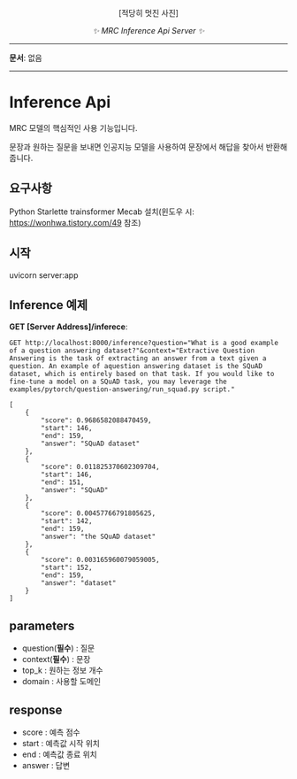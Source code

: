 <p align="center">
  [적당히 멋진 사진]
  <!-- <a href="?"><img width="420px" src="?" alt='?'></a> -->
</p>
<p align="center">
    <em>✨ MRC Inference Api Server ✨</em>
</p>
</p>

---

**문서**: 없음

---

# Inference Api

MRC 모델의 핵심적인 사용 기능입니다.

문장과 원하는 질문을 보내면 인공지능 모델을 사용하여 문장에서 해답을 찾아서 반환해 줍니다.

## 요구사항

Python
Starlette
trainsformer
Mecab 설치(윈도우 시: https://wonhwa.tistory.com/49 참조)

## 시작

uvicorn server:app

## Inference 예제

**GET [Server Address]/inferece**:

```shell
GET http://localhost:8000/inference?question="What is a good example of a question answering dataset?"&context="Extractive Question Answering is the task of extracting an answer from a text given a question. An example of aquestion answering dataset is the SQuAD dataset, which is entirely based on that task. If you would like to fine-tune a model on a SQuAD task, you may leverage the examples/pytorch/question-answering/run_squad.py script."
```

```shell
[
    {
        "score": 0.9686582088470459,
        "start": 146,
        "end": 159,
        "answer": "SQuAD dataset"
    },
    {
        "score": 0.011825370602309704,
        "start": 146,
        "end": 151,
        "answer": "SQuAD"
    },
    {
        "score": 0.00457766791805625,
        "start": 142,
        "end": 159,
        "answer": "the SQuAD dataset"
    },
    {
        "score": 0.003165960079059005,
        "start": 152,
        "end": 159,
        "answer": "dataset"
    }
]
```

parameters
---

* question(**필수**) :  질문
* context(**필수**) : 문장
* top_k : 원하는 정보 개수
* domain : 사용할 도메인 

response
---

* score : 예측 점수
* start : 예측값 시작 위치
* end : 예측값 종료 위치
* answer : 답변
